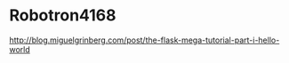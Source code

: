 Robotron4168
============

http://blog.miguelgrinberg.com/post/the-flask-mega-tutorial-part-i-hello-world




